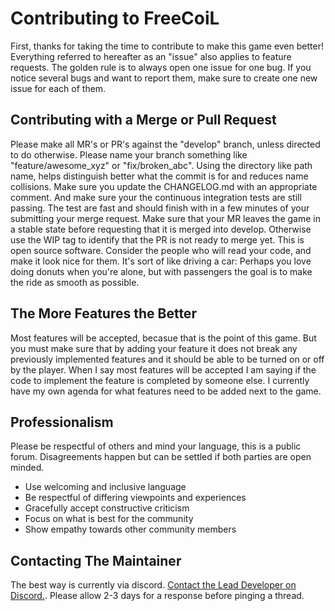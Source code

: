# Contributing to FreeCoiL
First, thanks for taking the time to contribute to make this game even better!
Everything referred to hereafter as an "issue" also applies to feature requests.
The golden rule is to always open one issue for one bug. If you notice several bugs 
and want to report them, make sure to create one new issue for each of them.
## Contributing with a Merge or Pull Request
Please make all MR's or PR's against the "develop" branch, unless directed to do 
otherwise. Please name your branch something like "feature/awesome_xyz" or 
"fix/broken_abc". Using the directory like path name, helps distinguish better what 
the commit is for and reduces name collisions. Make sure you update the 
CHANGELOG.md with an appropriate comment. And make sure your the continuous 
integration tests are still passing. The test are fast and should finish with 
in a few minutes of your submitting your merge request.
Make sure that your MR leaves the game in a stable state before requesting that it 
is merged into develop. Otherwise use the WIP tag to identify that the PR is not 
ready to merge yet.
This is open source software. Consider the people who will read your code, and make 
it look nice for them. It's sort of like driving a car: Perhaps you love doing donuts 
when you're alone, but with passengers the goal is to make the ride as smooth as possible.
## The More Features the Better
Most features will be accepted, becasue that is the point of this game. But you must
make sure that by adding your feature it does not break any previously implemented features
and it should be able to be turned on or off by the player. When I say most features will 
be accepted I am saying if the code to implement the feature is completed by someone else. 
I currently have my own agenda for what features need to be added next to the game.
## Professionalism
Please be respectful of others and mind your language, this is a public forum. 
Disagreements happen but can be settled if both parties are open minded.
* Use welcoming and inclusive language
* Be respectful of differing viewpoints and experiences
* Gracefully accept constructive criticism
* Focus on what is best for the community
* Show empathy towards other community members
## Contacting The Maintainer
The best way is currently via discord. [Contact the Lead Developer on Discord.](https://discordapp.com/invite/tn4hThV). 
Please allow 2-3 days for a response before pinging a thread.
